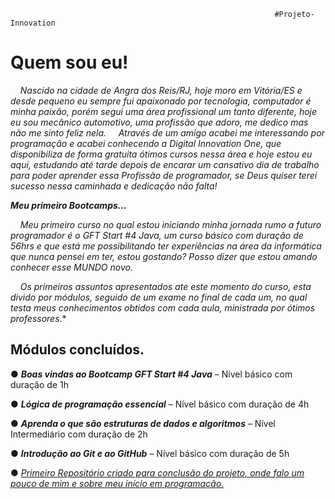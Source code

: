                                                                #Projeto-Innovation

# Quem sou eu!

    *Nascido na cidade de Angra dos Reis/RJ, hoje moro em Vitória/ES e desde
pequeno eu sempre fui apaixonado por tecnologia, computador é minha paixão,
porém segui uma área profissional um tanto diferente, hoje eu sou mecânico
automotivo, uma profissão que adoro, me dedico mas não me sinto feliz nela.
    Através de um amigo acabei me interessando por programação e acabei conhecendo a Digital Innovation One, que disponibiliza de forma gratuita ótimos cursos nessa área e hoje estou eu aqui, estudando até tarde depois de encarar um
cansativo dia de trabalho para poder aprender essa Profissão de programador, se
Deus quiser terei sucesso nessa caminhada e dedicação não falta!*

***Meu primeiro Bootcamps...***

    *Meu primeiro curso no qual estou iniciando minha jornada rumo a futuro programador é o GFT Start #4 Java, um curso básico com duração de 56hrs e que está me possibilitando ter experiências na área da informática que nunca pensei em ter,
estou gostando? Posso dizer que estou amando conhecer esse MUNDO novo.*

    *Os primeiros assuntos apresentados ate este momento do curso, esta divido
por módulos, seguido de um exame no final de cada um, no qual testa meus
conhecimentos obtidos com cada aula, ministrada por ótimos professores*.*

## Módulos concluídos.

● ***Boas vindas ao Bootcamp GFT Start #4 Java*** – Nível básico com duração de 1h

● ***Lógica de programação essencial*** – Nível básico com duração de 4h

● ***Aprenda o que são estruturas de dados e algoritmos*** – Nível Intermediário
com duração de 2h

● ***Introdução ao Git e ao GitHub*** – Nível básico com duração de 5h

● *<u>Primeiro Repositório criado para conclusão do projeto, onde falo um pouco
de mim e sobre meu início em programação.</u>*
